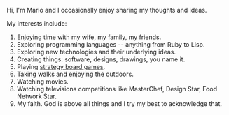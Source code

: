 Hi, I'm Mario and I occasionally enjoy sharing my thoughts and ideas.

My interests include:

1. Enjoying time with my wife, my family, my friends.
2. Exploring programming languages -- anything from Ruby to Lisp.
3. Exploring new technologies and their underlying ideas.
4. Creating things: software, designs, drawings, you name it.
5. Playing [strategy board games](http://www.boardgamegeek.com/user/mlanza).
6. Taking walks and enjoying the outdoors.
7. Watching movies.
8. Watching televisions competitions like MasterChef, Design Star, Food Network Star.
9. My faith.  God is above all things and I try my best to acknowledge that.